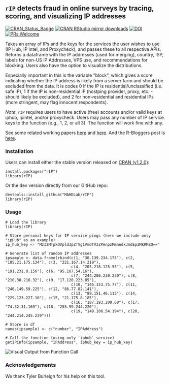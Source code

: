 ## `rIP` detects fraud in online surveys by tracing, scoring, and visualizing IP addresses

[![CRAN_Status_Badge](https://www.r-pkg.org/badges/version/rIP)](https://CRAN.R-project.org/package=rIP)
[![CRAN RStudio mirror downloads](http://cranlogs.r-pkg.org/badges/rIP)](http://www.r-pkg.org/pkg/rIP)
[![DOI](http://joss.theoj.org/papers/10.21105/joss.01285/status.svg)](https://doi.org/10.21105/joss.01285)
[![PRs Welcome](https://img.shields.io/badge/PRs-welcome-brightgreen.svg?style=plastic)](https://github.com/MAHDLab/rIP/pulls)
<!-- [![Downloads](http://cranlogs.r-pkg.org/badges/grand-total/rIP)](http://cranlogs.r-pkg.org/) -->
<!-- [![GitHub license](https://img.shields.io/github/license/MAHDLab/rIP.svg?style=plastic)](https://github.com/MAHDLab/rIP/blob/master/LICENSE) -->

Takes an array of IPs and the keys for the services the user wishes to use (IP Hub, IP Intel, and Proxycheck), and passes these to all respective APIs. Returns a dataframe with the IP addresses (used for merging), country, ISP, labels for non-US IP Addresses, VPS use, and recommendations for blocking. Users also have the option to visualize the distributions.

Especially important in this is the variable "block", which gives a score indicating whether the IP address is likely from a server farm and should be excluded from the data. It is codes 0 if the IP is residential/unclassified (i.e. safe IP), 1 if the IP is non-residential IP (hostping provider, proxy, etc. - should likely be excluded), and 2 for non-residential and residential IPs (more stringent, may flag innocent respondents).

*Note*: `rIP` requires users to have active (free) accounts and/or valid keys at iphub, ipintel, and/or proxycheck. Users may pass any number of IP service keys to the function (e.g., 1, 2, or all 3). The function will work fine with any.

See some related working papers [here](https://papers.ssrn.com/sol3/papers.cfm?abstract_id=3272468) and [here](https://papers.ssrn.com/sol3/papers.cfm?abstract_id=3327274). And the R-Bloggers post is [here](https://www.r-bloggers.com/a-new-release-of-rip-v1-2-0-for-detecting-fraud-in-online-surveys/).

### Installation

Users can install either the stable version released on [CRAN (v1.2.0)](https://CRAN.R-project.org/package=rIP):

```{R}
install.packages("rIP")
library(rIP)
```

Or the dev version directly from our GitHub repo:

```{R}
devtools::install_github("MAHDLab/rIP")
library(rIP)
```

### Usage

```{R}
# Load the library
library(rIP)

# Store personal keys for IP service pings (here we include only "ipHub" as an example)
ip_hub_key <- "MzI2MTpkOVpld3pZTVg1VmdTV3ZPenpzMmhodkJmdEpIMkRMZQ=="

# Generate list of random IP addresses
ipsample <- data.frame(rbind(c(1, "30.139.234.173"), c(2, "105.21.175.134"), c(3, "221.167.14.219"),
                             c(4, "205.218.125.55"), c(5, "191.231.0.156"), c(6, "95.107.54.16"),
                             c(7, "244.206.230.230"), c(8, "210.38.216.32"), c(9, "17.120.223.85"),
                             c(10, "146.153.75.77"), c(11, "246.149.59.225"), c(12, "86.77.82.141"),
                             c(13, "89.151.46.115"), c(14, "229.123.227.10"), c(15, "21.175.8.185"),
                             c(16, "187.193.209.68"), c(17, "74.52.31.169"), c(18, "255.99.244.220"),
                             c(19, "149.106.54.194"), c(20, "244.214.245.239")))

# Store in df
names(ipsample) <- c("number", "IPAddress")

# Call the function (using only `iphub` service)
getIPinfo(ipsample, "IPAddress", iphub_key = ip_hub_key)
```

![Visual Output from Function Call](iph.png)

### Acknowledgements

We thank Tyler Burleigh for his help on this tool.
